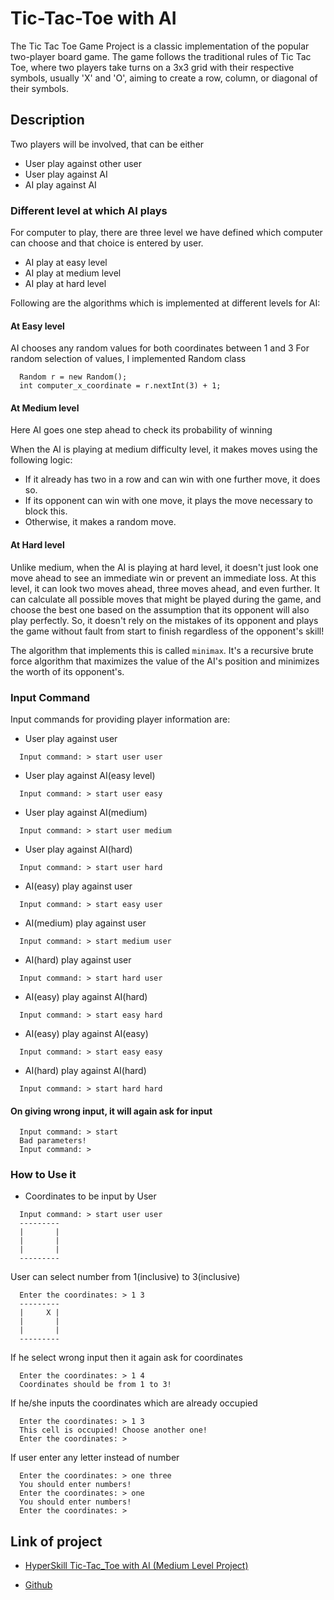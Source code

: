 # Tic-Tac-Toe with AI

The Tic Tac Toe Game Project is a classic implementation of the popular two-player board game. The game follows the traditional rules of Tic Tac Toe, where two players take turns on a 3x3 grid with their respective symbols, usually 'X' and 'O', aiming to create a row, column, or diagonal of their symbols.

## Description


Two players will be involved, that can be either 
- User play against other user
- User play against AI
- AI play against AI

### Different level at which AI plays
For computer to play, there are three level we have defined which computer can choose and that choice is entered by user.
- AI play at easy level
- AI play at medium level
- AI play at hard level

Following are the algorithms which is implemented at different levels for AI:

#### At Easy level 
AI chooses any random values for both coordinates between 1 and 3
For random selection of values, I implemented Random class 
````
  Random r = new Random();
  int computer_x_coordinate = r.nextInt(3) + 1;
````
#### At Medium level 
Here AI goes one step ahead to check its probability of winning

When the AI is playing at medium difficulty level, it makes moves using the following logic:

- If it already has two in a row and can win with one further move, it does so.
- If its opponent can win with one move, it plays the move necessary to block this.
- Otherwise, it makes a random move.
#### At Hard level 
Unlike medium, when the AI is playing at hard level, it doesn't just look one move ahead to see an immediate win or prevent an immediate loss. At this level, it can look two moves ahead, three moves ahead, and even further. It can calculate all possible moves that might be played during the game, and choose the best one based on the assumption that its opponent will also play perfectly. So, it doesn't rely on the mistakes of its opponent and plays the game without fault from start to finish regardless of the opponent's skill!

The algorithm that implements this is called `minimax`. It's a recursive brute force algorithm that maximizes the value of the AI's position and minimizes the worth of its opponent's.

### Input Command 
Input commands for providing player information are:

- User play against user

```
  Input command: > start user user
```
- User play against AI(easy level)

```
  Input command: > start user easy
```
- User play against AI(medium)

```
  Input command: > start user medium
```
- User play against AI(hard)

```
  Input command: > start user hard
```
- AI(easy) play against user

```
  Input command: > start easy user
```
- AI(medium) play against user

```
  Input command: > start medium user
```
- AI(hard) play against user

```
  Input command: > start hard user
```
- AI(easy) play against AI(hard)

```
  Input command: > start easy hard
```
- AI(easy) play against AI(easy)

```
  Input command: > start easy easy
```
- AI(hard) play against AI(hard)

```
  Input command: > start hard hard
```

#### On giving wrong input, it will again ask for input
```
  Input command: > start
  Bad parameters!
  Input command: > 
```

### How to Use it

-  Coordinates to be input by User
```
  Input command: > start user user 
  ---------
  |       |
  |       |
  |       |
  ---------
```
User can select number from 1(inclusive) to 3(inclusive) 
```
  Enter the coordinates: > 1 3
  ---------
  |     X |
  |       |
  |       |
  ---------
```
If he select wrong input then it again ask for coordinates

```
  Enter the coordinates: > 1 4
  Coordinates should be from 1 to 3!
```
If he/she inputs the coordinates which are already occupied
```
  Enter the coordinates: > 1 3
  This cell is occupied! Choose another one!
  Enter the coordinates: >
```
If user enter any letter instead of number
```
  Enter the coordinates: > one three
  You should enter numbers!
  Enter the coordinates: > one
  You should enter numbers!
  Enter the coordinates: >
```

## Link of project

 - [HyperSkill Tic-Tac_Toe with AI (Medium Level Project)](https://hyperskill.org/projects/81)

  - [Github](https://github.com/barnawalayush/Tic-Tac-Toe-with-AI-Java-)
